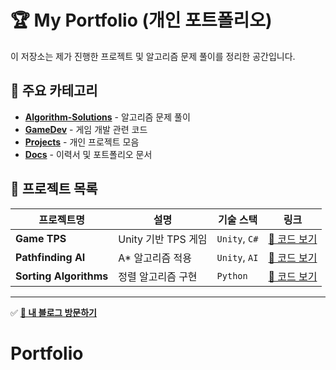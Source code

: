 # 🏆 My Portfolio (개인 포트폴리오)
이 저장소는 제가 진행한 프로젝트 및 알고리즘 문제 풀이를 정리한 공간입니다.

## 📌 주요 카테고리
- **[Algorithm-Solutions](./Algorithm-Solutions/)** - 알고리즘 문제 풀이
- **[GameDev](./GameDev/)** - 게임 개발 관련 코드
- **[Projects](./Projects/)** - 개인 프로젝트 모음
- **[Docs](./Docs/)** - 이력서 및 포트폴리오 문서

## 📂 프로젝트 목록
| 프로젝트명 | 설명 | 기술 스택 | 링크 |
|------------|-------------|------------|------------|
| **Game TPS** | Unity 기반 TPS 게임 | `Unity`, `C#` | [🔗 코드 보기](./GameDev/Unity) |
| **Pathfinding AI** | A* 알고리즘 적용 | `Unity`, `AI` | [🔗 코드 보기](./GameDev/AI) |
| **Sorting Algorithms** | 정렬 알고리즘 구현 | `Python` | [🔗 코드 보기](./Algorithm-Solutions/Sorting) |

---
✅ **[📌 내 블로그 방문하기](https://sweet-die-is-back.tistory.com)**  
# Portfolio
